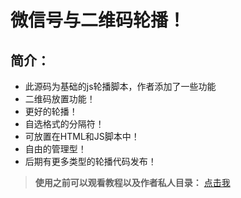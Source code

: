 # 微信号与二维码轮播！
## 简介：
- 此源码为基础的js轮播脚本，作者添加了一些功能
- 二维码放置功能！
- 更好的轮播！
- 自选格式的分隔符！
- 可放置在HTML和JS脚本中！
- 自由的管理型！
- 后期有更多类型的轮播代码发布！
> **使用之前可以观看教程以及作者私人目录：**
> [点击我](http://js.pneumonoultramicroscopicsilicovolcanoconiosis.cn/)
